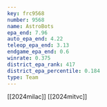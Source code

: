 ```yaml
---
key: frc9568
number: 9568
name: AstroBots
epa_end: 7.96
auto_epa_end: 4.22
teleop_epa_end: 3.13
endgame_epa_end: 0.6
winrate: 0.375
district_epa_rank: 417
district_epa_percentile: 0.184
type: Team
---
```

[[2024milac]]
[[2024mitvc]]
